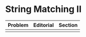 # String Matching II

| Problem | Editorial | Section |
| ------- | --------- | ------- |
|  |  |  |
